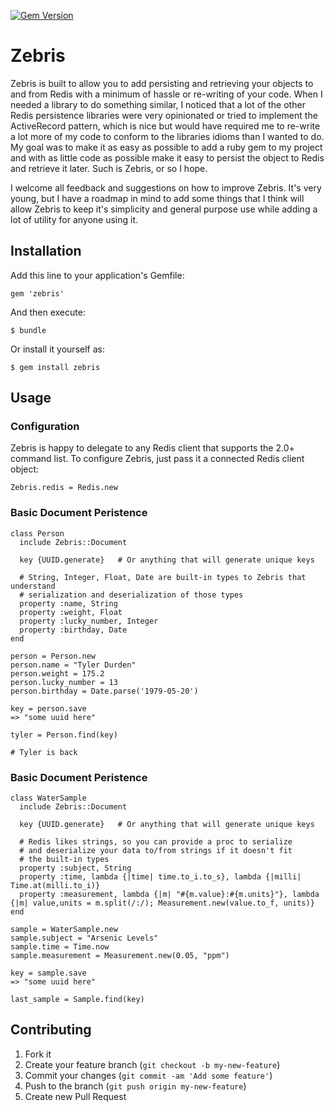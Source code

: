 [![Gem Version](https://badge.fury.io/rb/zebris.png)](http://badge.fury.io/rb/zebris)

# Zebris

Zebris is built to allow you to add persisting and retrieving your objects to and from Redis with a minimum of hassle or re-writing of your code.
When I needed a library to do something similar, I noticed that a lot of the other Redis persistence libraries were very opinionated or tried to
implement the ActiveRecord pattern, which is nice but would have required me to re-write a lot more of my code to conform to the libraries idioms
than I wanted to do.  My goal was to make it as easy as possible to add a ruby gem to my project and with as little code as possible make it easy to
persist the object to Redis and retrieve it later.  Such is Zebris, or so I hope.

I welcome all feedback and suggestions on how to improve Zebris.  It's very young, but I have a roadmap in mind to add some things that I think will
allow Zebris to keep it's simplicity and general purpose use while adding a lot of utility for anyone using it.

## Installation

Add this line to your application's Gemfile:

    gem 'zebris'

And then execute:

    $ bundle

Or install it yourself as:

    $ gem install zebris

## Usage

### Configuration
Zebris is happy to delegate to any Redis client that supports the 2.0+ command list.  To configure Zebris, just pass it a connected Redis client object:

    Zebris.redis = Redis.new

### Basic Document Peristence

    class Person
      include Zebris::Document

      key {UUID.generate}   # Or anything that will generate unique keys

      # String, Integer, Float, Date are built-in types to Zebris that understand
      # serialization and deserialization of those types
      property :name, String
      property :weight, Float
      property :lucky_number, Integer
      property :birthday, Date
    end

    person = Person.new
    person.name = "Tyler Durden"
    person.weight = 175.2
    person.lucky_number = 13
    person.birthday = Date.parse('1979-05-20')

    key = person.save
    => "some uuid here"

    tyler = Person.find(key)

    # Tyler is back

### Basic Document Peristence

    class WaterSample
      include Zebris::Document

      key {UUID.generate}   # Or anything that will generate unique keys

      # Redis likes strings, so you can provide a proc to serialize
      # and deserialize your data to/from strings if it doesn't fit
      # the built-in types
      property :subject, String
      property :time, lambda {|time| time.to_i.to_s}, lambda {|milli| Time.at(milli.to_i)}
      property :measurement, lambda {|m| "#{m.value}:#{m.units}"}, lambda {|m| value,units = m.split(/:/); Measurement.new(value.to_f, units)}
    end

    sample = WaterSample.new
    sample.subject = "Arsenic Levels"
    sample.time = Time.now
    sample.measurement = Measurement.new(0.05, "ppm")

    key = sample.save
    => "some uuid here"

    last_sample = Sample.find(key)


## Contributing

1. Fork it
2. Create your feature branch (`git checkout -b my-new-feature`)
3. Commit your changes (`git commit -am 'Add some feature'`)
4. Push to the branch (`git push origin my-new-feature`)
5. Create new Pull Request

